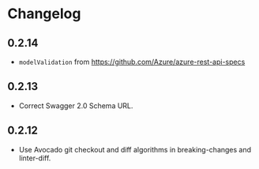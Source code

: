 # Changelog

## 0.2.14

- `modelValidation` from https://github.com/Azure/azure-rest-api-specs

## 0.2.13

- Correct Swagger 2.0 Schema URL.

## 0.2.12

- Use Avocado git checkout and diff algorithms in breaking-changes and linter-diff.